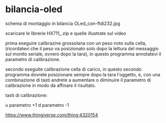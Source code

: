 # bilancia-oled

schema di montaggio in bilancia OLed_con-ftdi232.jpg

scaricare le librerie HX711_.zip e quelle illustrate sul video

prima eseguire calibrazine grossolana con un peso noto sulla cella, (ricordatevi che il peso va posizionato solo dopo la lettura del messaggio sul monito seriale, ovvero dopo la tara), in questo programma annotatevi il parametro di calibrazione.

secondo eseguite calibrazione cella di carico, in questo secondo programma dovrete posizionare sempre dopo la tara l'oggetto, e, con una combinazione di tasti andrete a aumentare o diminuire il parametro di calibrazione in modo da affinare il risultato.


tasti di calibrazione:  

  u parametro +1
  d parametro -1

https://www.thingiverse.com/thing:4320154
